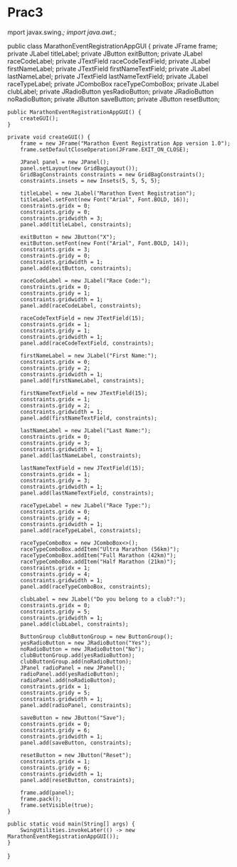 # Prac3
mport javax.swing.*;
import java.awt.*;

public class MarathonEventRegistrationAppGUI {
    private JFrame frame;
    private JLabel titleLabel;
    private JButton exitButton;
    private JLabel raceCodeLabel;
    private JTextField raceCodeTextField;
    private JLabel firstNameLabel;
    private JTextField firstNameTextField;
    private JLabel lastNameLabel;
    private JTextField lastNameTextField;
    private JLabel raceTypeLabel;
    private JComboBox<String> raceTypeComboBox;
    private JLabel clubLabel;
    private JRadioButton yesRadioButton;
    private JRadioButton noRadioButton;
    private JButton saveButton;
    private JButton resetButton;

    public MarathonEventRegistrationAppGUI() {
        createGUI();
    }

    private void createGUI() {
        frame = new JFrame("Marathon Event Registration App version 1.0");
        frame.setDefaultCloseOperation(JFrame.EXIT_ON_CLOSE);

        JPanel panel = new JPanel();
        panel.setLayout(new GridBagLayout());
        GridBagConstraints constraints = new GridBagConstraints();
        constraints.insets = new Insets(5, 5, 5, 5);

        titleLabel = new JLabel("Marathon Event Registration");
        titleLabel.setFont(new Font("Arial", Font.BOLD, 16));
        constraints.gridx = 0;
        constraints.gridy = 0;
        constraints.gridwidth = 3;
        panel.add(titleLabel, constraints);

        exitButton = new JButton("X");
        exitButton.setFont(new Font("Arial", Font.BOLD, 14));
        constraints.gridx = 3;
        constraints.gridy = 0;
        constraints.gridwidth = 1;
        panel.add(exitButton, constraints);

        raceCodeLabel = new JLabel("Race Code:");
        constraints.gridx = 0;
        constraints.gridy = 1;
        constraints.gridwidth = 1;
        panel.add(raceCodeLabel, constraints);

        raceCodeTextField = new JTextField(15);
        constraints.gridx = 1;
        constraints.gridy = 1;
        constraints.gridwidth = 1;
        panel.add(raceCodeTextField, constraints);

        firstNameLabel = new JLabel("First Name:");
        constraints.gridx = 0;
        constraints.gridy = 2;
        constraints.gridwidth = 1;
        panel.add(firstNameLabel, constraints);

        firstNameTextField = new JTextField(15);
        constraints.gridx = 1;
        constraints.gridy = 2;
        constraints.gridwidth = 1;
        panel.add(firstNameTextField, constraints);

        lastNameLabel = new JLabel("Last Name:");
        constraints.gridx = 0;
        constraints.gridy = 3;
        constraints.gridwidth = 1;
        panel.add(lastNameLabel, constraints);

        lastNameTextField = new JTextField(15);
        constraints.gridx = 1;
        constraints.gridy = 3;
        constraints.gridwidth = 1;
        panel.add(lastNameTextField, constraints);

        raceTypeLabel = new JLabel("Race Type:");
        constraints.gridx = 0;
        constraints.gridy = 4;
        constraints.gridwidth = 1;
        panel.add(raceTypeLabel, constraints);

        raceTypeComboBox = new JComboBox<>();
        raceTypeComboBox.addItem("Ultra Marathon (56km)");
        raceTypeComboBox.addItem("Full Marathon (42km)");
        raceTypeComboBox.addItem("Half Marathon (21km)");
        constraints.gridx = 1;
        constraints.gridy = 4;
        constraints.gridwidth = 1;
        panel.add(raceTypeComboBox, constraints);

        clubLabel = new JLabel("Do you belong to a club?:");
        constraints.gridx = 0;
        constraints.gridy = 5;
        constraints.gridwidth = 1;
        panel.add(clubLabel, constraints);

        ButtonGroup clubButtonGroup = new ButtonGroup();
        yesRadioButton = new JRadioButton("Yes");
        noRadioButton = new JRadioButton("No");
        clubButtonGroup.add(yesRadioButton);
        clubButtonGroup.add(noRadioButton);
        JPanel radioPanel = new JPanel();
        radioPanel.add(yesRadioButton);
        radioPanel.add(noRadioButton);
        constraints.gridx = 1;
        constraints.gridy = 5;
        constraints.gridwidth = 1;
        panel.add(radioPanel, constraints);

        saveButton = new JButton("Save");
        constraints.gridx = 0;
        constraints.gridy = 6;
        constraints.gridwidth = 1;
        panel.add(saveButton, constraints);

        resetButton = new JButton("Reset");
        constraints.gridx = 1;
        constraints.gridy = 6;
        constraints.gridwidth = 1;
        panel.add(resetButton, constraints);

        frame.add(panel);
        frame.pack();
        frame.setVisible(true);
    }

    public static void main(String[] args) {
        SwingUtilities.invokeLater(() -> new MarathonEventRegistrationAppGUI());
    }
}
